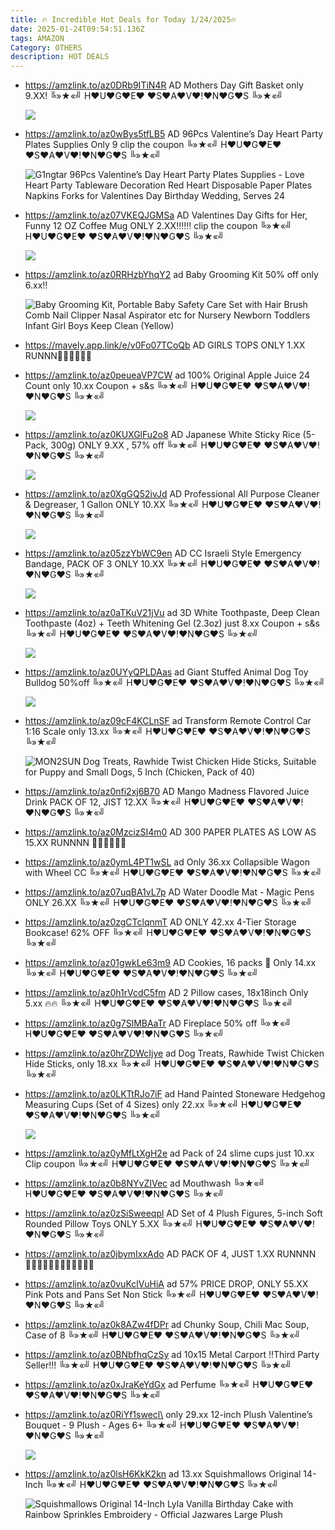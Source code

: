 ```yaml
---
title: 🔥 Incredible Hot Deals for Today 1/24/2025🔥
date: 2025-01-24T09:54:51.136Z
tags: AMAZON
Category: OTHERS
description: HOT DEALS
---
```

* https://amzlink.to/az0DRb9ITiN4R   AD
  Mothers Day Gift Basket only 9.XX! 
  ╚»★«╝ H♥U♥G♥E♥ ♥S♥A♥V♥!♥N♥G♥S ╚»★«╝   <!--StartFragment-->

  ![](https://m.media-amazon.com/images/I/81Lf9NUU+9L._SL1500_.jpg)
* https://amzlink.to/az0wBys5tfLB5   AD
  96Pcs Valentine’s Day Heart Party Plates Supplies Only 9
  clip the coupon 
  ╚»★«╝ H♥U♥G♥E♥ ♥S♥A♥V♥!♥N♥G♥S ╚»★«╝   <!--StartFragment-->

  ![G1ngtar 96Pcs Valentine’s Day Heart Party Plates Supplies - Love Heart Party Tableware Decoration Red Heart Disposable Paper Plates Napkins Forks for Valentines Day Birthday Wedding, Serves 24](https://m.media-amazon.com/images/I/8162jw8S3ML.__AC_SX300_SY300_QL70_FMwebp_.jpg)
* https://amzlink.to/az07VKEQJGMSa    AD
  Valentines Day Gifts for Her, Funny 12 OZ Coffee Mug ONLY 2.XX‼‼‼
  clip the coupon 
  ╚»★«╝ H♥U♥G♥E♥ ♥S♥A♥V♥!♥N♥G♥S ╚»★«╝   <!--StartFragment-->

  ![](https://m.media-amazon.com/images/I/61l9Ba5UbOL._AC_SL1500_.jpg)
* https://amzlink.to/az0RRHzbYhqY2   ad
  Baby Grooming Kit 50% off only 6.xx‼<!--StartFragment-->

  ![Baby Grooming Kit, Portable Baby Safety Care Set with Hair Brush Comb Nail Clipper Nasal Aspirator etc for Nursery Newborn Toddlers Infant Girl Boys Keep Clean (Yellow)](https://m.media-amazon.com/images/I/71qi1Z0ujSL.__AC_SX300_SY300_QL70_FMwebp_.jpg)
* https://mavely.app.link/e/v0Fo07TCoQb    AD
  GIRLS TOPS ONLY 1.XX RUNNN🏃‍♂🏃‍♂🧒🧑
* https://amzlink.to/az0peueaVP7CW  ad
  100% Original Apple Juice 24 Count only 10.xx
  Coupon + s&s
  ╚»★«╝ H♥U♥G♥E♥ ♥S♥A♥V♥!♥N♥G♥S ╚»★«╝   <!--StartFragment-->

  ![](https://m.media-amazon.com/images/I/81Wz2bDp5wS._SL1500_.jpg)
* https://amzlink.to/az0KUXGlFu2o8   AD
  Japanese White Sticky Rice (5-Pack, 300g)  ONLY 9.XX , 57% off
  ╚»★«╝ H♥U♥G♥E♥ ♥S♥A♥V♥!♥N♥G♥S ╚»★«╝  <!--StartFragment-->

  ![](https://m.media-amazon.com/images/I/81WKzD2rEBL._SL1500_.jpg)
* https://amzlink.to/az0XgGQ52ivJd  AD
  Professional All Purpose Cleaner & Degreaser, 1 Gallon  ONLY 10.XX
  ╚»★«╝ H♥U♥G♥E♥ ♥S♥A♥V♥!♥N♥G♥S ╚»★«╝   <!--StartFragment-->

  ![](https://m.media-amazon.com/images/I/718-F-3K6WL._AC_SL1500_.jpg)
* https://amzlink.to/az05zzYbWC9en   AD
  CC
  Israeli Style Emergency Bandage, PACK OF 3 ONLY 10.XX
  ╚»★«╝ H♥U♥G♥E♥ ♥S♥A♥V♥!♥N♥G♥S ╚»★«╝   <!--StartFragment-->

  ![](https://m.media-amazon.com/images/I/71uSqBmxxUL._AC_SL1500_.jpg)
* https://amzlink.to/az0aTKuV21jVu   ad
  3D White Toothpaste, Deep Clean Toothpaste (4oz) + Teeth Whitening Gel (2.3oz) just 8.xx
  Coupon + s&s
  ╚»★«╝ H♥U♥G♥E♥ ♥S♥A♥V♥!♥N♥G♥S ╚»★«╝   <!--StartFragment-->

  ![](https://m.media-amazon.com/images/I/714F-64l9HL._SL1500_.jpg)
* https://amzlink.to/az0UYyQPLDAas   ad
  Giant Stuffed Animal Dog Toy Bulldog 50%off
  ╚»★«╝ H♥U♥G♥E♥ ♥S♥A♥V♥!♥N♥G♥S ╚»★«╝   <!--StartFragment-->

  ![](https://m.media-amazon.com/images/I/81CTdFmwfEL._AC_SL1500_.jpg)
* https://amzlink.to/az09cF4KCLnSF  ad
  Transform Remote Control Car 1:16 Scale  only 13.xx
  ╚»★«╝ H♥U♥G♥E♥ ♥S♥A♥V♥!♥N♥G♥S ╚»★«╝   <!--StartFragment-->

  ![MON2SUN Dog Treats, Rawhide Twist Chicken Hide Sticks, Suitable for Puppy and Small Dogs, 5 Inch (Chicken, Pack of 40)](https://m.media-amazon.com/images/I/71CV+L7I60L._AC_SY300_SX300_PQ37_.jpg)
* https://amzlink.to/az0nfi2xj6B70  AD
  Mango Madness Flavored Juice Drink 
  PACK OF 12, JIST 12.XX
  ╚»★«╝ H♥U♥G♥E♥ ♥S♥A♥V♥!♥N♥G♥S ╚»★«╝   
* https://amzlink.to/az0MzcizSI4m0   AD
  300 PAPER PLATES AS LOW AS 15.XX
  RUNNNN 🏃‍♀🏃‍♀🏃‍♀
* https://amzlink.to/az0ymL4PT1wSL   ad
  Only 36.xx Collapsible Wagon with Wheel
  CC
  ╚»★«╝ H♥U♥G♥E♥ ♥S♥A♥V♥!♥N♥G♥S ╚»★«╝   
* https://amzlink.to/az07uqBA1vL7p   AD
  Water Doodle Mat - Magic Pens   ONLY 26.XX
  ╚»★«╝ H♥U♥G♥E♥ ♥S♥A♥V♥!♥N♥G♥S ╚»★«╝   
* https://amzlink.to/az0zgCTclqnmT   AD
  ONLY 42.xx 4-Tier Storage Bookcase! 62% OFF
  ╚»★«╝ H♥U♥G♥E♥ ♥S♥A♥V♥!♥N♥G♥S ╚»★«╝   
* https://amzlink.to/az01gwkLe63m9   AD
  Cookies, 16 packs 🍪 
  Only 14.xx
  ╚»★«╝ H♥U♥G♥E♥ ♥S♥A♥V♥!♥N♥G♥S ╚»★«╝   
* https://amzlink.to/az0h1rVcdC5fm    AD
  2 Pillow cases, 18x18inch
  Only 5.xx  🔥🔥
  ╚»★«╝ H♥U♥G♥E♥ ♥S♥A♥V♥!♥N♥G♥S ╚»★«╝   
* https://amzlink.to/az0g7SlMBAaTr   AD
  Fireplace 50% off
  ╚»★«╝ H♥U♥G♥E♥ ♥S♥A♥V♥!♥N♥G♥S ╚»★«╝   
* https://amzlink.to/az0hrZDWcIjye   ad
  Dog Treats, Rawhide Twist Chicken Hide Sticks,   only 18.xx
  ╚»★«╝ H♥U♥G♥E♥ ♥S♥A♥V♥!♥N♥G♥S ╚»★«╝   
* https://amzlink.to/az0LKTtRJo7iF   ad
  Hand Painted Stoneware Hedgehog Measuring Cups (Set of 4 Sizes)   only 22.xx
  ╚»★«╝ H♥U♥G♥E♥ ♥S♥A♥V♥!♥N♥G♥S ╚»★«╝   <!--StartFragment-->

  ![](https://m.media-amazon.com/images/I/61R72QLo9YL._AC_SL1500_.jpg)
* https://amzlink.to/az0yMfLtXgH2e   ad
  Pack of 24 slime cups just 10.xx
  Clip coupon
  ╚»★«╝ H♥U♥G♥E♥ ♥S♥A♥V♥!♥N♥G♥S ╚»★«╝   
* https://amzlink.to/az0b8NYvZIVec   ad
  Mouthwash 
  ╚»★«╝ H♥U♥G♥E♥ ♥S♥A♥V♥!♥N♥G♥S ╚»★«╝   
* https://amzlink.to/az0zSiSweeqpl   AD
  Set of 4 Plush Figures, 5-inch Soft Rounded Pillow Toys  ONLY 5.XX
  ╚»★«╝ H♥U♥G♥E♥ ♥S♥A♥V♥!♥N♥G♥S ╚»★«╝   
* https://amzlink.to/az0jbymIxxAdo    AD
  PACK OF 4, JUST 1.XX RUNNNN 🏃‍♂🏃‍♂🏃‍♂🏃‍♂🏃‍♂🏃‍♂
* https://amzlink.to/az0vuKclVuHiA   ad
  57% PRICE DROP, ONLY 55.XX
  Pink Pots and Pans Set Non Stick
  ╚»★«╝ H♥U♥G♥E♥ ♥S♥A♥V♥!♥N♥G♥S ╚»★«╝   
* https://amzlink.to/az0k8AZw4fDPr  ad
  Chunky Soup, Chili Mac Soup, Case of 8
  ╚»★«╝ H♥U♥G♥E♥ ♥S♥A♥V♥!♥N♥G♥S ╚»★«╝   
* https://amzlink.to/az0BNbfhqCzSy   ad
  10x15 Metal Carport !!Third Party Seller!!!
  ╚»★«╝ H♥U♥G♥E♥ ♥S♥A♥V♥!♥N♥G♥S ╚»★«╝   
* https://amzlink.to/az0xJraKeYdGx   ad
  Perfume
  ╚»★«╝ H♥U♥G♥E♥ ♥S♥A♥V♥!♥N♥G♥S ╚»★«╝   
* https://amzlink.to/az0RiYf1swecl\
  only 29.xx
  12-inch Plush Valentine’s Bouquet - 9 Plush - Ages 6+ 
  ╚»★«╝ H♥U♥G♥E♥ ♥S♥A♥V♥!♥N♥G♥S ╚»★«╝   <!--StartFragment-->

  ![](https://m.media-amazon.com/images/I/81k7Q8mFBPL._AC_SL1500_.jpg)
* https://amzlink.to/az0lsH6KkK2kn   ad
  13.xx 
  Squishmallows Original 14-Inch 
  ╚»★«╝ H♥U♥G♥E♥ ♥S♥A♥V♥!♥N♥G♥S ╚»★«╝<!--StartFragment-->

  ![Squishmallows Original 14-Inch Lyla Vanilla Birthday Cake with Rainbow Sprinkles Embroidery - Official Jazwares Large Plush](https://m.media-amazon.com/images/I/61df3pGh6GL.__AC_SX300_SY300_QL70_FMwebp_.jpg)